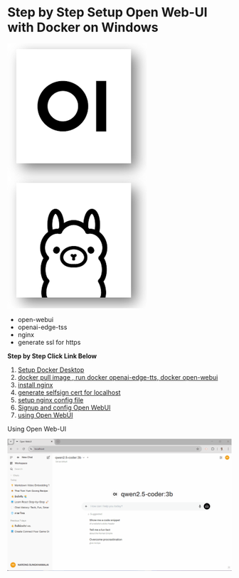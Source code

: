 # Step by Step Setup Open Web-UI with Docker on Windows

![1738419940427](image/README/1738419940427.png)

- open-webui
- openai-edge-tss
- nginx
- generate ssl for https

**Step by Step Click Link Below**

1. [Setup Docker Desktop](1.setup_docker_desktop.md)
2. [docker pull image , run docker openai-edge-tts,  docker open-webui](2.setup_openwebui_openai-edge-tss.md)
3. [install nginx](install_nginx.md)
4. [generate selfsign cert for localhost](4.generate_selfsign_cert.md)
5. [setup nginx config file](5.setup_nginx_config.md)
6. [Signup and config Open WebUI](6.signup_config_open_webui.md)
7. [using Open WebUI](7.ready_to_using_ai.md)

Using Open Web-UI

![using_open_webui](image/7.video/using_openwebui.gif)
